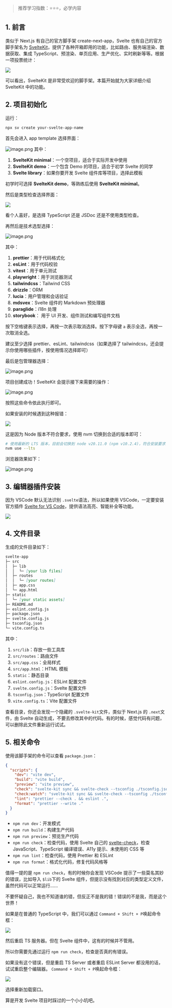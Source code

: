 > 推荐学习指数：⭐️⭐⭐️，必学内容️

## 1\. 前言

类似于 Next.js 有自己的官方脚手架 create-next-app，Svelte 也有自己的官方脚手架名为 [SvelteKit](https://kit.svelte.dev/ "https://kit.svelte.dev/")，提供了各种开箱即用的功能，比如路由、服务端渲染、数据获取、集成 TypeScript、预渲染、单页应用、生产优化、实时刷新等等。根据一项投票统计：

![](https://p3-juejin.byteimg.com/tos-cn-i-k3u1fbpfcp/c656993c6a2e47e8b50685a2e959fe8c~tplv-k3u1fbpfcp-jj-mark:1600:0:0:0:q75.jpg#?w=2388&h=1314&s=108132&e=webp&b=16202c)

可以看出，SvelteKit 是非常受欢迎的脚手架。本篇开始就为大家详细介绍 SvelteKit 中的功能。

## 2\. 项目初始化

运行：

```bash
npx sv create your-svelte-app-name
```

首先会进入 app template 选择界面：

![image.png](https://p3-juejin.byteimg.com/tos-cn-i-k3u1fbpfcp/ad59dacbfe9f4b31aafc14a455cd4af2~tplv-k3u1fbpfcp-jj-mark:1600:0:0:0:q75.jpg#?w=1668&h=354&s=64542&e=png&b=1e1e1e) 其中：

1. **SvelteKit minimal**：一个空项目，适合于实际开发中使用
2. **SvelteKit demo**：一个包含 Demo 的项目，适合于初学 Svelte 的同学
3. **Svelte library**：如果你要开发 Svelte 组件库等项目，选择此模板

初学时可选择 **SvelteKit demo**，等熟练后使用 **SvelteKit minimal**。

然后是类型检查选择界面：

![](https://p3-juejin.byteimg.com/tos-cn-i-k3u1fbpfcp/fc6bce04f2c04b149c8d7c01c000d7ba~tplv-k3u1fbpfcp-jj-mark:1600:0:0:0:q75.jpg#?w=2862&h=270&s=56486&e=png&b=1e1e1e)

看个人喜好，是选择 TypeScript 还是 JSDoc 还是不使用类型检查。

再然后是技术选型选择：

![image.png](https://p6-juejin.byteimg.com/tos-cn-i-k3u1fbpfcp/6ed09a2edc4843559998670ecc7570ad~tplv-k3u1fbpfcp-jj-mark:1600:0:0:0:q75.jpg#?w=2202&h=590&s=89797&e=png&b=1e1e1e)

其中：

1. **prettier**：用于代码格式化
2. **esLint**：用于代码校验
3. **vitest**：用于单元测试
4. **playwright**：用于浏览器测试
5. **tailwindcss**：Tailwind CSS
6. **drizzle**：ORM
7. **lucia**：用户管理和会话验证
8. **mdsvex**：Svelte 组件的 Markdown 预处理器
9. **paraglide**：i18n 处理
10. **storybook**： 用于 UI 开发、组件测试和编写组件文档

按下空格键表示选择，再按一次表示取消选择。按下字母键 `a` 表示全选，再按一次取消全选。

建议至少选择 prettier、esLint、tailwindcss（如果选择了 tailwindcss，还会提示你使用哪些插件，按使用情况选择即可）

最后是包管理器选择：

![image.png](https://p1-juejin.byteimg.com/tos-cn-i-k3u1fbpfcp/95a3387366d74293be750a38fbcf9ae0~tplv-k3u1fbpfcp-jj-mark:1600:0:0:0:q75.jpg#?w=1768&h=328&s=43874&e=png&b=1e1e1e)

项目创建成功！SvelteKit 会提示接下来需要的操作：

![image.png](https://p1-juejin.byteimg.com/tos-cn-i-k3u1fbpfcp/7ef1ea630faf43a98e4e383ab14b8ae4~tplv-k3u1fbpfcp-jj-mark:1600:0:0:0:q75.jpg#?w=1948&h=532&s=85786&e=png&b=1e1e1e)

按照这些命令依此执行即可。

如果安装的时候遇到这种报错：

![](https://p3-juejin.byteimg.com/tos-cn-i-k3u1fbpfcp/938840662b454ff1bc00b09d47ed289e~tplv-k3u1fbpfcp-jj-mark:1600:0:0:0:q75.jpg#?w=2708&h=352&s=155131&e=png&b=1d1d1d)

这是因为 Node 版本不符合要求，使用 nvm 切换到合适的版本即可：

```bash
# 使用最新的 LTS 版本，目前会切换到 node v20.11.0 (npm v10.2.4)，符合安装要求
nvm use --lts
```

浏览器效果如下：

![image.png](https://p3-juejin.byteimg.com/tos-cn-i-k3u1fbpfcp/977c670781574baf87e7848e15774e5b~tplv-k3u1fbpfcp-jj-mark:1600:0:0:0:q75.jpg#?w=2728&h=1356&s=1348496&e=png&b=e9ecf2)

## 3\. 编辑器插件安装

因为 VSCode 默认无法识别 `.svelte`语法，所以如果使用 VSCode，一定要安装官方插件 [Svelte for VS Code](https://marketplace.visualstudio.com/items?itemName=svelte.svelte-vscode "https://marketplace.visualstudio.com/items?itemName=svelte.svelte-vscode")，提供语法高亮、智能补全等功能。

![](https://p3-juejin.byteimg.com/tos-cn-i-k3u1fbpfcp/e3c4a9e55c654d219fbc2abd03562790~tplv-k3u1fbpfcp-jj-mark:1600:0:0:0:q75.jpg#?w=2330&h=504&s=160406&e=png&b=1f1f1f)

## 4\. 文件目录

生成的文件目录如下：

```md
svelte-app
├─ src
│  ├─ lib
│  │  └─ [your lib files]
│  ├─ routes
│  │  └─ [your routes]
│  ├─ app.css
│  └─ app.html
├─ static
│  └─ [your static assets]
├─ README.md
├─ eslint.config.js
├─ package.json
├─ svelte.config.js
├─ tsconfig.json
└─ vite.config.ts
```

其中：

1. `src/lib`：存放一些工具库
2. `src/routes`：路由文件
3. `src/app.css`：全局样式
4. `src/app.html`：HTML 模板
5. `static`：静态目录
6. `eslint.config.js`：ESLint 配置文件
7. `svelte.config.js`：Svelte 配置文件
8. `tsconfig.json`：TypeScript 配置文件
9. `vite.config.ts`：Vite 配置文件

查看目录，你还会发现一个隐藏的 `.svelte-kit`文件，类似于 Next.js 的 `.next`文件，由 Svelte 自动生成，不要去修改其中的代码。有的时候，感觉代码有问题，可以删除此文件重新运行试试。

## 5\. 相关命令

使用该脚手架的命令可以查看 `package.json`：

```json
{
  "scripts": {
    "dev": "vite dev",
    "build": "vite build",
    "preview": "vite preview",
    "check": "svelte-kit sync && svelte-check --tsconfig ./tsconfig.json",
    "check:watch": "svelte-kit sync && svelte-check --tsconfig ./tsconfig.json --watch",
    "lint": "prettier --check . && eslint .",
    "format": "prettier --write ."
  }
}

```

* `npm run dev`：开发模式
* `npm run build`：构建生产代码
* `npm run preview`：预览生产代码
* `npm run check`：检查代码，使用 Svelte 自己的 [svelte-check](https://www.npmjs.com/package/svelte-check "https://www.npmjs.com/package/svelte-check")，检查 JavaScript、TypeScript 编译错误、A11y 提示、未使用的 CSS 等
* `npm run lint`：检查代码，使用 Prettier 和 ESLint
* `npm run format`：格式化代码，修复代码风格等

值得一提的是 `npm run check`，有的时候你会发现 VSCode 提示了一些莫名其妙的错误，比如导入 `$lib`下的 Svelte 组件，但提示没有找到对应的类型定义文件，虽然代码可以正常运行……

不要怀疑自己，我也不知道谁的错，但反正不是我的错！错误的不是我，而是这个世界！

如果是在普通的 TypeScript 中，我们可以通过 `Command + Shift + P`唤起命令框：

![](https://p3-juejin.byteimg.com/tos-cn-i-k3u1fbpfcp/0c695bfce59a48e9848653235a843bf9~tplv-k3u1fbpfcp-jj-mark:1600:0:0:0:q75.jpg#?w=2078&h=362&s=76784&e=png&b=1f3a58)

然后重启 TS 服务器。但在 Svelte 组件中，这有的时候并不管用。

所以你需要先通过运行 `npm run check`，检查是否真的有错误。

如果没有这个错误，但是重启 TS Server 或者重启 ESLint Server 都没用的话，试试重启整个编辑器。 `Command + Shift + P`唤起命令框：

![](https://p3-juejin.byteimg.com/tos-cn-i-k3u1fbpfcp/209c05de4f8a47fe9b2fe83adfd2d541~tplv-k3u1fbpfcp-jj-mark:1600:0:0:0:q75.jpg#?w=2058&h=292&s=58214&e=png&b=1f3a58)

选择重新加载窗口。

算是开发 Svelte 项目时踩过的一个小小坑吧。